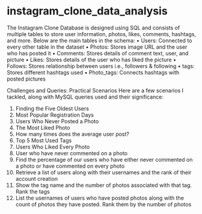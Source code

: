 # instagram_clone_data_analysis

The Instagram Clone Database is designed using SQL and consists of multiple tables to store user information, photos, likes, comments, hashtags, and more. Below are the main tables in the schema:
•	Users: Connected to every other table in the dataset
•	Photos: Stores image URL and the user who has posted it
•	Comments: Stores details of comment text, user, and picture
•	Likes: Stores details of the user who has liked the picture
•	Follows: Stores relationship between users i.e., followers & following
•	tags: Stores different hashtags used
•	Photo_tags: Connects hashtags with posted pictures 


Challenges and Queries: Practical Scenarios
Here are a few scenarios I tackled, along with MySQL queries used and their significance:
1.	Finding the Five Oldest Users
2.	Most Popular Registration Days
3.	Users Who Never Posted a Photo
4.	The Most Liked Photo
5.	How many times does the average user post?
6.	Top 5 Most Used Tags
7.	Users Who Liked Every Photo
8.	User who have never commented on a photo
9.	Find the percentage of our users who have either never commented on a photo or have commented on every photo
10.	Retrieve a list of users along with their usernames and the rank of their account creation
11.	Show the tag name and the number of photos associated with that tag. Rank the tags
12.	List the usernames of users who have posted photos along with the count of photos they have posted. Rank them by the number of photos
